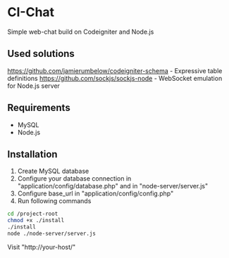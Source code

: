 # CI-Chat

Simple web-chat build on Codeigniter and Node.js

## Used solutions

https://github.com/jamierumbelow/codeigniter-schema - Expressive table definitions
https://github.com/sockjs/sockjs-node - WebSocket emulation for Node.js server

## Requirements

* MySQL
* Node.js

## Installation

1. Create MySQL database
2. Configure your database connection in "application/config/database.php" and in "node-server/server.js"
3. Configure base_url in "application/config/config.php"
4. Run following commands

```bash
cd /project-root
chmod +x ./install
./install
node ./node-server/server.js
```

Visit "http://your-host/"
